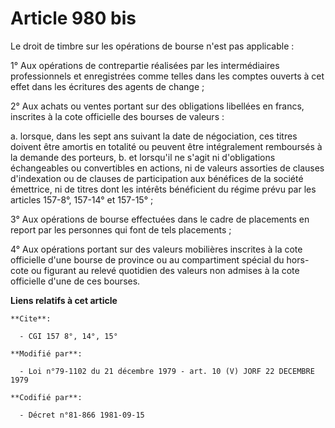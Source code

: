 # Article 980 bis

Le droit de timbre sur les opérations de bourse n'est pas applicable :

1° Aux opérations de contrepartie réalisées par les intermédiaires professionnels et enregistrées comme telles dans les
comptes ouverts à cet effet dans les écritures des agents de change ;

2° Aux achats ou ventes portant sur des obligations libellées en francs, inscrites à la cote officielle des bourses de
valeurs :

a. lorsque, dans les sept ans suivant la date de négociation, ces titres doivent être amortis en totalité ou peuvent être
intégralement remboursés à la demande des porteurs,    b. et lorsqu'il ne s'agit ni d'obligations échangeables ou
convertibles en actions, ni de valeurs assorties de clauses d'indexation ou de clauses de participation aux bénéfices de la
société émettrice, ni de titres dont les intérêts bénéficient du régime prévu par les articles 157-8°, 157-14° et 157-15° ;

3° Aux opérations de bourse effectuées dans le cadre de placements en report par les personnes qui font de tels placements ;

4° Aux opérations portant sur des valeurs mobilières inscrites à la cote officielle d'une bourse de province ou au
compartiment spécial du hors-cote ou figurant au relevé quotidien des valeurs non admises à la cote officielle d'une de ces
bourses.

**Liens relatifs à cet article**

	**Cite**:

	  - CGI 157 8°, 14°, 15°

	**Modifié par**:

	  - Loi n°79-1102 du 21 décembre 1979 - art. 10 (V) JORF 22 DECEMBRE 1979

	**Codifié par**:

	  - Décret n°81-866 1981-09-15
